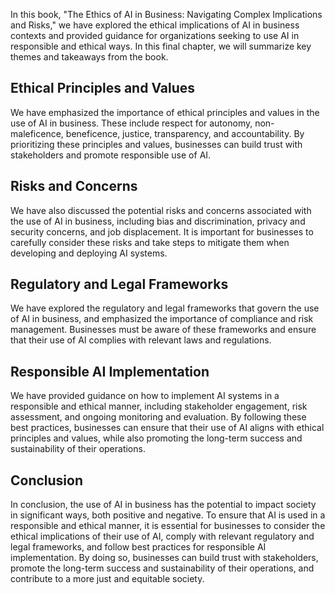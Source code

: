 

In this book, "The Ethics of AI in Business: Navigating Complex Implications and Risks," we have explored the ethical implications of AI in business contexts and provided guidance for organizations seeking to use AI in responsible and ethical ways. In this final chapter, we will summarize key themes and takeaways from the book.

Ethical Principles and Values
-----------------------------

We have emphasized the importance of ethical principles and values in the use of AI in business. These include respect for autonomy, non-maleficence, beneficence, justice, transparency, and accountability. By prioritizing these principles and values, businesses can build trust with stakeholders and promote responsible use of AI.

Risks and Concerns
------------------

We have also discussed the potential risks and concerns associated with the use of AI in business, including bias and discrimination, privacy and security concerns, and job displacement. It is important for businesses to carefully consider these risks and take steps to mitigate them when developing and deploying AI systems.

Regulatory and Legal Frameworks
-------------------------------

We have explored the regulatory and legal frameworks that govern the use of AI in business, and emphasized the importance of compliance and risk management. Businesses must be aware of these frameworks and ensure that their use of AI complies with relevant laws and regulations.

Responsible AI Implementation
-----------------------------

We have provided guidance on how to implement AI systems in a responsible and ethical manner, including stakeholder engagement, risk assessment, and ongoing monitoring and evaluation. By following these best practices, businesses can ensure that their use of AI aligns with ethical principles and values, while also promoting the long-term success and sustainability of their operations.

Conclusion
----------

In conclusion, the use of AI in business has the potential to impact society in significant ways, both positive and negative. To ensure that AI is used in a responsible and ethical manner, it is essential for businesses to consider the ethical implications of their use of AI, comply with relevant regulatory and legal frameworks, and follow best practices for responsible AI implementation. By doing so, businesses can build trust with stakeholders, promote the long-term success and sustainability of their operations, and contribute to a more just and equitable society.
